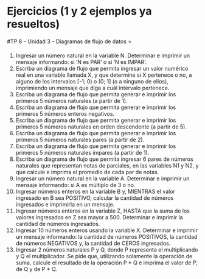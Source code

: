 
# Ejercicios (1 y 2 ejemplos ya resueltos)

#TP 8 – Unidad 3 – Diagramas de flujo de datos :star:


1) Ingresar un número natural en la variable N. Determinar e imprimir un mensaje informando: si ‘N
es PAR’ o si ‘N es IMPAR’.
2) Escriba un diagrama de flujo que permita ingresar un valor numérico real en una variable llamada
X, y que determine si X pertenece o no, a alguno de los intervalos [-1; 0) o (0; 1] (o a ninguno de
ellos), imprimiendo un mensaje que diga a cuál intervalo pertenece.
3) Escriba un diagrama de flujo que permita generar e imprimir los primeros 5 números naturales (a
partir de 1).
4) Escriba un diagrama de flujo que permita generar e imprimir los primeros 5 números enteros
negativos.
5) Escriba un diagrama de flujo que permita generar e imprimir los primeros 5 números naturales en
orden descendente (a partir de 5).
6) Escriba un diagrama de flujo que permita generar e imprimir los primeros 5 números naturales
pares (a partir de 2).
7) Escriba un diagrama de flujo que permita generar e imprimir los primeros 5 números naturales
impares (a partir de 1).
8) Escriba un diagrama de flujo que permita ingresar 6 pares de números naturales que representan
notas de parciales, en las variables N1 y N2, y que calcule e imprima el promedio de cada par de
notas.
9) Ingresar un número natural en la variable A. Determinar e imprimir un mensaje informando: si A
es múltiplo de 3 o no.
10) Ingresar números enteros en la variable B y, MIENTRAS el valor ingresado en B sea
POSITIVO, calcular la cantidad de números ingresados e imprimirla en un mensaje.
11) Ingresar números enteros en la variable Z, HASTA que la suma de los valores ingresados en Z
sea mayor a 500. Determinar e imprimir la cantidad de números ingresados.
12) Ingresar 10 números enteros usando la variable X. Determinar e imprimir un mensaje
informando: la cantidad de números POSITIVOS, la cantidad de números NEGATIVOS y, la
cantidad de CEROS ingresados.
13) Ingresar 2 números naturales P y Q, donde P representa el multiplicando y Q el multiplicador.
Se pide que, utilizando solamente la operación de suma, calcule el resultado de la operación P * Q
e imprima el valor de P, de Q y de P * Q.
